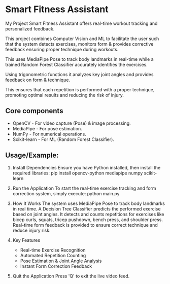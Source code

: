 # Smart Fitness Assistant

My Project Smart Fitness Assistant offers real-time
workout tracking and personalized feedback.

This project combines Computer Vision and ML to
facilitate the user such that the system detects
exercises, monitors form & provides corrective feedback
ensuring proper technique during workouts.

This uses MediaPipe Pose to track body landmarks
in real-time while a trained Random Forest Classifier
accurately identifies the exercises.

Using trigonometric functions it analyzes key joint angles
and provides feedback on form & technique.

This ensures that each repetition is performed
with a proper technique, promoting optimal
results and reducing the risk of injury.

## Core components

- OpenCV - For video capture (Pose) & image processing.
- MediaPipe - For pose estimation.
- NumPy - For numerical operations.
- Scikit-learn - For ML (Random Forest Classifier).

## Usage/Example:

1. Install Dependencies
   Ensure you have Python installed, then install the required libraries:
   pip install opencv-python mediapipe numpy scikit-learn
   
2. Run the Application
   To start the real-time exercise tracking and form correction system, simply execute:
   python main.py
   
3. How It Works
   The system uses MediaPipe Pose to track body landmarks in real time.
   A Decision Tree Classifier predicts the performed exercise based on joint angles.
   It detects and counts repetitions for exercises like bicep curls, squats, tricep pushdown, bench press, and shoulder press.
   Real-time form feedback is provided to ensure correct technique and reduce injury risk.
   
4. Key Features
   - Real-time Exercise Recognition 
   - Automated Repetition Counting 
   - Pose Estimation & Joint Angle Analysis 
   - Instant Form Correction Feedback 

5. Quit the Application
  Press 'Q' to exit the live video feed.
